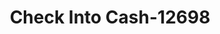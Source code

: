 ---
f_zip-code: 92647
f_state-code: CA
title: Check Into Cash-12698
f_phone: 714-841-0667
f_city-only: Huntington Beach
f_address: 7251 Warner Avenue Suite E Huntington Beach
f_location-unique-id: '12698'
slug: check-into-cash-12698
updated-on: '2024-05-30T13:46:58.046Z'
created-on: '2024-05-30T13:36:59.803Z'
published-on: '2024-05-30T13:54:32.469Z'
f_city-state: cms/city/huntington-beach-ca.md
f_company: cms/company/check-into-cash.md
f_state: cms/state/california.md
layout: '[payday-loan].html'
tags: payday-loan
---